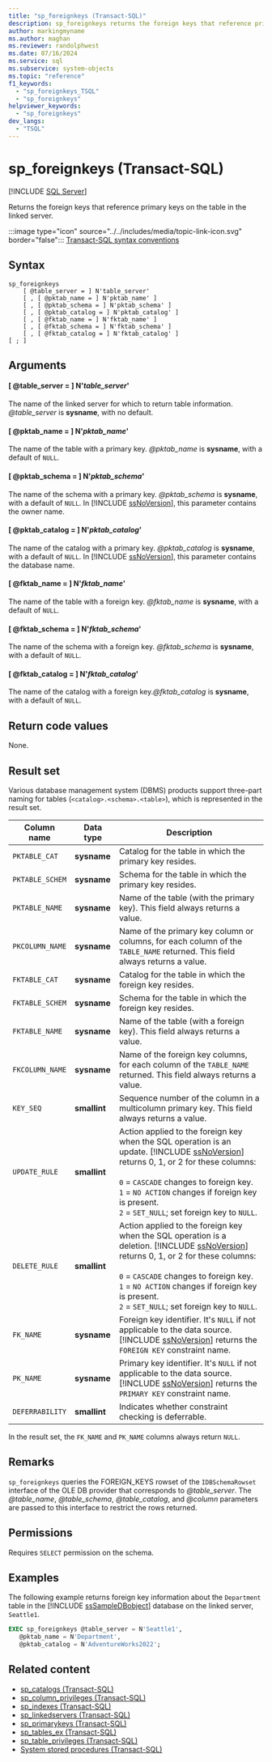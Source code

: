 ```yaml
---
title: "sp_foreignkeys (Transact-SQL)"
description: sp_foreignkeys returns the foreign keys that reference primary keys on the table in the linked server.
author: markingmyname
ms.author: maghan
ms.reviewer: randolphwest
ms.date: 07/16/2024
ms.service: sql
ms.subservice: system-objects
ms.topic: "reference"
f1_keywords:
  - "sp_foreignkeys_TSQL"
  - "sp_foreignkeys"
helpviewer_keywords:
  - "sp_foreignkeys"
dev_langs:
  - "TSQL"
---
```

# sp_foreignkeys (Transact-SQL)

[!INCLUDE [SQL Server](../../includes/applies-to-version/sqlserver.md)]

Returns the foreign keys that reference primary keys on the table in the linked server.

:::image type="icon" source="../../includes/media/topic-link-icon.svg" border="false"::: [Transact-SQL syntax conventions](../../t-sql/language-elements/transact-sql-syntax-conventions-transact-sql.md)

## Syntax

```syntaxsql
sp_foreignkeys
    [ @table_server = ] N'table_server'
    [ , [ @pktab_name = ] N'pktab_name' ]
    [ , [ @pktab_schema = ] N'pktab_schema' ]
    [ , [ @pktab_catalog = ] N'pktab_catalog' ]
    [ , [ @fktab_name = ] N'fktab_name' ]
    [ , [ @fktab_schema = ] N'fktab_schema' ]
    [ , [ @fktab_catalog = ] N'fktab_catalog' ]
[ ; ]
```

## Arguments

#### [ @table_server = ] N'*table_server*'

The name of the linked server for which to return table information. *@table_server* is **sysname**, with no default.

#### [ @pktab_name = ] N'*pktab_name*'

The name of the table with a primary key. *@pktab_name* is **sysname**, with a default of `NULL`.

#### [ @pktab_schema = ] N'*pktab_schema*'

The name of the schema with a primary key. *@pktab_schema* is **sysname**, with a default of `NULL`. In [!INCLUDE [ssNoVersion](../../includes/ssnoversion-md.md)], this parameter contains the owner name.

#### [ @pktab_catalog = ] N'*pktab_catalog*'

The name of the catalog with a primary key. *@pktab_catalog* is **sysname**, with a default of `NULL`. In [!INCLUDE [ssNoVersion](../../includes/ssnoversion-md.md)], this parameter contains the database name.

#### [ @fktab_name = ] N'*fktab_name*'

The name of the table with a foreign key. *@fktab_name* is **sysname**, with a default of `NULL`.

#### [ @fktab_schema = ] N'*fktab_schema*'

The name of the schema with a foreign key. *@fktab_schema* is **sysname**, with a default of `NULL`.

#### [ @fktab_catalog = ] N'*fktab_catalog*'

The name of the catalog with a foreign key.*@fktab_catalog* is **sysname**, with a default of `NULL`.

## Return code values

None.

## Result set

Various database management system (DBMS) products support three-part naming for tables (`<catalog>.<schema>.<table>`), which is represented in the result set.

| Column name | Data type | Description |
| --- | --- | --- |
| `PKTABLE_CAT` | **sysname** | Catalog for the table in which the primary key resides. |
| `PKTABLE_SCHEM` | **sysname** | Schema for the table in which the primary key resides. |
| `PKTABLE_NAME` | **sysname** | Name of the table (with the primary key). This field always returns a value. |
| `PKCOLUMN_NAME` | **sysname** | Name of the primary key column or columns, for each column of the `TABLE_NAME` returned. This field always returns a value. |
| `FKTABLE_CAT` | **sysname** | Catalog for the table in which the foreign key resides. |
| `FKTABLE_SCHEM` | **sysname** | Schema for the table in which the foreign key resides. |
| `FKTABLE_NAME` | **sysname** | Name of the table (with a foreign key). This field always returns a value. |
| `FKCOLUMN_NAME` | **sysname** | Name of the foreign key columns, for each column of the `TABLE_NAME` returned. This field always returns a value. |
| `KEY_SEQ` | **smallint** | Sequence number of the column in a multicolumn primary key. This field always returns a value. |
| `UPDATE_RULE` | **smallint** | Action applied to the foreign key when the SQL operation is an update. [!INCLUDE [ssNoVersion](../../includes/ssnoversion-md.md)] returns 0, 1, or 2 for these columns:<br /><br />`0` = `CASCADE` changes to foreign key.<br />`1` = `NO ACTION` changes if foreign key is present.<br />`2` = `SET_NULL`; set foreign key to `NULL`. |
| `DELETE_RULE` | **smallint** | Action applied to the foreign key when the SQL operation is a deletion. [!INCLUDE [ssNoVersion](../../includes/ssnoversion-md.md)] returns 0, 1, or 2 for these columns:<br /><br />`0` = `CASCADE` changes to foreign key.<br />`1` = `NO ACTION` changes if foreign key is present.<br />`2` = `SET_NULL`; set foreign key to `NULL`. |
| `FK_NAME` | **sysname** | Foreign key identifier. It's `NULL` if not applicable to the data source. [!INCLUDE [ssNoVersion](../../includes/ssnoversion-md.md)] returns the `FOREIGN KEY` constraint name. |
| `PK_NAME` | **sysname** | Primary key identifier. It's `NULL` if not applicable to the data source. [!INCLUDE [ssNoVersion](../../includes/ssnoversion-md.md)] returns the `PRIMARY KEY` constraint name. |
| `DEFERRABILITY` | **smallint** | Indicates whether constraint checking is deferrable. |

In the result set, the `FK_NAME` and `PK_NAME` columns always return `NULL`.

## Remarks

`sp_foreignkeys` queries the FOREIGN_KEYS rowset of the `IDBSchemaRowset` interface of the OLE DB provider that corresponds to *@table_server*. The *@table_name*, *@table_schema*, *@table_catalog*, and *@column* parameters are passed to this interface to restrict the rows returned.

## Permissions

Requires `SELECT` permission on the schema.

## Examples

The following example returns foreign key information about the `Department` table in the [!INCLUDE [ssSampleDBobject](../../includes/sssampledbobject-md.md)] database on the linked server, `Seattle1`.

```sql
EXEC sp_foreignkeys @table_server = N'Seattle1',
   @pktab_name = N'Department',
   @pktab_catalog = N'AdventureWorks2022';
```

## Related content

- [sp_catalogs (Transact-SQL)](sp-catalogs-transact-sql.md)
- [sp_column_privileges (Transact-SQL)](sp-column-privileges-transact-sql.md)
- [sp_indexes (Transact-SQL)](sp-indexes-transact-sql.md)
- [sp_linkedservers (Transact-SQL)](sp-linkedservers-transact-sql.md)
- [sp_primarykeys (Transact-SQL)](sp-primarykeys-transact-sql.md)
- [sp_tables_ex (Transact-SQL)](sp-tables-ex-transact-sql.md)
- [sp_table_privileges (Transact-SQL)](sp-table-privileges-transact-sql.md)
- [System stored procedures (Transact-SQL)](system-stored-procedures-transact-sql.md)
